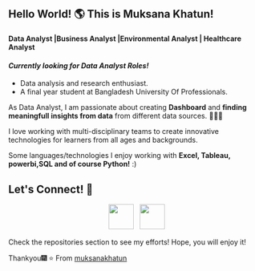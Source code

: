 ## Hello World! 🌎  This is Muksana Khatun!
#### Data Analyst |Business Analyst |Environmental Analyst | Healthcare Analyst
#### *Currently looking for Data Analyst Roles!*
- Data analysis and research enthusiast.
- A final year student at Bangladesh University Of Professionals. 

As Data Analyst, I am passionate about creating **Dashboard** and **finding meaningfull insights from data** from different data sources. 👨🏻‍💻

I love working with multi-disciplinary teams to create innovative technologies for learners from all ages and backgrounds. 


Some languages/technologies I enjoy working with **Excel, Tableau, powerbi,SQL and of course Python!** :)  








## Let's Connect! 🤝



<p align="center">
&nbsp; <a href="https://www.linkedin.com/in/muksana/" target="_blank" rel="noopener noreferrer"><img src="https://img.icons8.com/plasticine/100/000000/linkedin.png" width="50" /></a>
&nbsp; <a href="mailto:muksanakhatun@gmail.com" target="_blank" rel="noopener noreferrer"><img src="https://img.icons8.com/plasticine/100/000000/gmail.png"  width="50" /></a>
</p>
Check the repositories section to see my efforts! Hope, you will enjoy it!

Thankyou🎆
⭐️ From [muksanakhatun](https://github.com/muksanakhatun)
